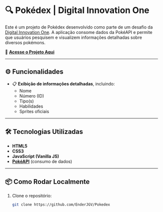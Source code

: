 # 🔍 Pokédex | Digital Innovation One

Este é um projeto de Pokédex desenvolvido como parte de um desafio da [Digital Innovation One](https://www.dio.me). A aplicação consome dados da PokéAPI e permite que usuários pesquisem e visualizem informações detalhadas sobre diversos pokémons.

🔗 **[Acesse o Projeto Aqui](https://pokedex-liard-theta.vercel.app/)**

---

## ⚙️ Funcionalidades
- 📋 **Exibição de informações detalhadas**, incluindo:
  - Nome
  - Número (ID)
  - Tipo(s)
  - Habilidades
  - Sprites oficiais

---

## 🛠️ Tecnologias Utilizadas

- **HTML5**  
- **CSS3**
- **JavaScript (Vanilla JS)**
- **[PokéAPI](https://pokeapi.co/)** (consumo de dados)

---

## 📦 Como Rodar Localmente

1. Clone o repositório:
   ```bash
   git clone https://github.com/EnderJGV/Pokedex
